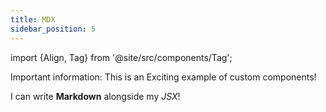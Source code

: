 ```yaml
---
title: MDX
sidebar_position: 5
---
```


import {Align, Tag} from '@site/src/components/Tag';

<Tag color="#FF5733">Important</Tag> information: This is an <Tag color="#3399FF">Exciting</Tag> example of custom components!

I can write **Markdown** alongside my _JSX_!